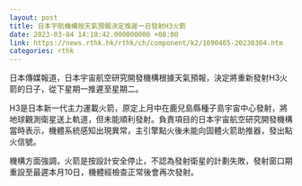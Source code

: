 ```yaml
---
layout: post
title: 日本宇航機構按天氣預報決定推遲一日發射H3火箭
date: 2023-03-04 14:10:42.000000000 +08:00
link: https://news.rthk.hk/rthk/ch/component/k2/1690465-20230304.htm
categories: rthk
---
```


日本傳媒報道，日本宇宙航空研究開發機構根據天氣預報，決定將重新發射H3火箭的日子，從下星期一推遲至星期二。

H3是日本新一代主力運載火箭，原定上月中在鹿兒島縣種子島宇宙中心發射，將地球觀測衛星送上軌道，但未能順利發射。負責項目的日本宇宙航空研究開發機構當時表示，機體系統感知出現異常，主引擎點火後未能向固體火箭助推器，發出點火信號。

機構方面強調，火箭是按設計安全停止，不認為發射衛星的計劃失敗，發射窗口期重設至最遲本月10日，機體經檢查正常後會再次發射。
